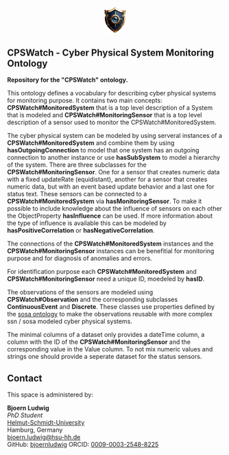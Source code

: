 <div style="text-align: center">

<img src="assets/Logo.png" alt="TEC-Toolkit Logo" width=10% />

</div>

## CPSWatch - Cyber Physical System Monitoring Ontology
**Repository for the "CPSWatch" ontology.**

This ontology defines a vocabulary for describing cyber physical systems for monitoring purpose. It contains two main concepts: **CPSWatch#MonitoredSystem** that is a top level description of a System that is modeled and **CPSWatch#MonitoringSensor** that is a top level description of a sensor used to monitor the CPSWatch#MonitoredSystem.

The cyber physical system can be modeled by using serveral instances of a **CPSWatch#MonitoredSystem** and combine them by using **hasOutgoingConnection** to model that one system has an outgoing connection to another instance or use **hasSubSystem** to model a hierarchy of the system.
There are three subclasses for the **CPSWatch#MonitoringSensor**. One for a sensor that creates numeric data with a fixed updateRate (equidistant), another for a sensor that creates numeric data, but with an event based update behavior and a last one for status text.
These sensors can be connected to a **CPSWatch#MonitoredSystem** via **hasMonitoringSensor**. To make it possible to include knowledge about the influence of sensors on each other the ObjectProperty **hasInfluence** can be used. If more information about the type of influence is available this can be modeled by **hasPositiveCorrelation** or **hasNegativeCorrelation**. 

The connections of the **CPSWatch#MonitoredSystem** instances and the **CPSWatch#MonitoringSensor** instances can be benefitial for monitoring purpose and for diagnosis of anomalies and errors.

For identification purpose each **CPSWatch#MonitoredSystem** and **CPSWatch#MonitoringSensor** need a unique ID, moedeled by **hasID**.

The observations of the sensors are modeled using **CPSWatch#Observation** and the corresponding subclasses **ContinuousEvent** and **Discrete**. These classes use properties defined by the [sosa ontology](https://www.w3.org/TR/vocab-ssn/#intro) to make the observations reusable with more complex ssn / sosa modeled cyber physical systems.  

The minimal columns of a dataset only provides a dateTime column, a column with the ID of the **CPSWatch#MonitoringSensor** and the corresponding value in the Value column. To not mix numeric values and strings one should provide a seperate dataset for the status sensors.

## Contact
This space is administered by:  

**Bjoern Ludwig**  
*PhD Student*  
[Helmut-Schmidt-University](https://www.hsu-hh.de/)  
Hamburg, Germany  
<bjoern.ludwig@hsu-hh.de>  
GitHub: [bjoernludwig](https://github.com/B-Ludwig/)
ORCID: [0009-0003-2548-8225](https://orcid.org/0009-0003-2548-8225)  

